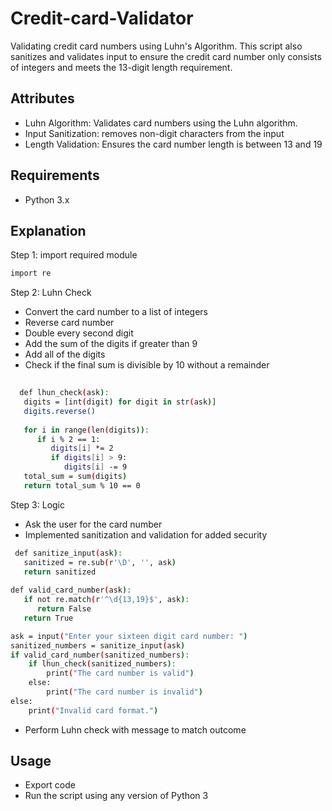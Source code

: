 # Credit-card-Validator
Validating credit card numbers using Luhn's Algorithm. This script also sanitizes and validates input to ensure the credit card number only consists of integers and meets the 13-digit length requirement.

## Attributes

- Luhn Algorithm: Validates card numbers using the Luhn algorithm.
- Input Sanitization: removes non-digit characters from the input
- Length Validation: Ensures the card number length is between 13 and 19

## Requirements
- Python 3.x

## Explanation
 Step 1: import required module
  ```bash
  import re
  ```
 Step 2: Luhn Check
 - Convert the card number to a list of integers
 - Reverse card number
 - Double every second digit
 - Add the sum of the digits if greater than 9
 - Add all of the digits
 - Check if the final sum is divisible by 10 without a remainder

```bash
   
  def lhun_check(ask):
   digits = [int(digit) for digit in str(ask)] 
   digits.reverse()
   
   for i in range(len(digits)):
      if i % 2 == 1:
         digits[i] *= 2
         if digits[i] > 9:
            digits[i] -= 9
   total_sum = sum(digits)
   return total_sum % 10 == 0
```
Step 3: Logic
- Ask the user for the card number
- Implemented sanitization and validation for added security

```bash
 def sanitize_input(ask):
   sanitized = re.sub(r'\D', '', ask)
   return sanitized
 
def valid_card_number(ask):
   if not re.match(r'^\d{13,19}$', ask):
      return False
   return True

ask = input("Enter your sixteen digit card number: ")
sanitized_numbers = sanitize_input(ask)
if valid_card_number(sanitized_numbers):
    if lhun_check(sanitized_numbers):
        print("The card number is valid")
    else:
        print("The card number is invalid")
else:
    print("Invalid card format.")
```

- Perform Luhn check with message to match outcome

## Usage
- Export code
- Run the script using any version of Python 3
